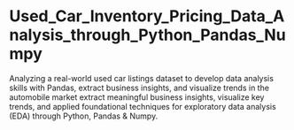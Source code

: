 # Used_Car_Inventory_Pricing_Data_Analysis_through_Python_Pandas_Numpy
Analyzing a real-world used car listings dataset to develop data analysis skills with Pandas, extract business insights, and visualize trends in the automobile market extract meaningful business insights, visualize key trends, and applied foundational techniques for exploratory data analysis (EDA) through Python, Pandas &amp; Numpy.
